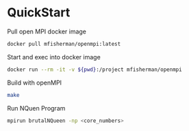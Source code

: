 # QuickStart
Pull open MPI docker image

````bash
docker pull mfisherman/openmpi:latest
````
Start and exec into docker image 
```bash 
docker run --rm -it -v ${pwd}:/project mfisherman/openmpi
```

Build with openMPI 
```bash
make
```

Run NQuen Program 
```bash
mpirun brutalNQueen -np <core_numbers> 
```


